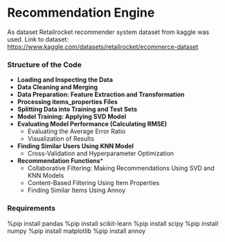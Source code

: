 # Recommendation Engine

As dataset Retailrocket recommender system dataset from kaggle was used. Link to dataset: https://www.kaggle.com/datasets/retailrocket/ecommerce-dataset

### Structure of the Code

* **Loading and Inspecting the Data**
* **Data Cleaning and Merging**
* **Data Preparation: Feature Extraction and Transformation**
* **Processing items_properties Files**
* **Splitting Data into Training and Test Sets**
* **Model Training: Applying SVD Model**
* **Evaluating Model Performance (Calculating RMSE)**
  * Evaluating the Average Error Ratio
  * Visualization of Results
* **Finding Similar Users Using KNN Model**
  * Cross-Validation and Hyperparameter Optimization 
* **Recommendation Functions***
  * Collaborative Filtering: Making Recommendations Using SVD and KNN Models
  * Content-Based Filtering Using Item Properties
  * Finding Similar Items Using Annoy

### Requirements
%pip install pandas
%pip install scikit-learn
%pip install scipy
%pip install numpy
%pip install matplotlib
%pip install annoy
